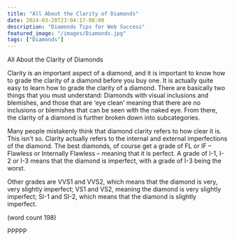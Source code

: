 ```yaml
---
title: "All About the Clarity of Diamonds"
date: 2024-03-28T23:04:17-08:00
description: "Diamonds Tips for Web Success"
featured_image: "/images/Diamonds.jpg"
tags: ["Diamonds"]
---
```


All About the Clarity of Diamonds

Clarity is an important aspect of a diamond, 
and it is important to know how to grade the 
clarity of a diamond before you buy one. It is 
actually quite easy to learn how to grade the 
clarity of a diamond. There are basically two 
things that you must understand: Diamonds 
with visual inclusions and blemishes, and 
those that are ‘eye clean’ meaning that there 
are no inclusions or blemishes that can be 
seen with the naked eye. From there, the 
clarity of a diamond is further broken down 
into subcategories. 

Many people mistakenly think that diamond 
clarity refers to how clear it is. This isn’t so. 
Clarity actually refers to the internal and 
external imperfections of the diamond. The 
best diamonds, of course get a grade of FL 
or IF – Flawless or Internally Flawless – 
meaning that it is perfect. A grade of I-1, I-2 
or I-3 means that the diamond is imperfect, 
with a grade of I-3 being the worst.

Other grades are VVS1 and VVS2, which 
means that the diamond is very, very slightly 
imperfect; VS1 and VS2, meaning the 
diamond is very slightly imperfect; SI-1 and 
SI-2, which means that the diamond is 
slightly imperfect.

(word count 198)

PPPPP

